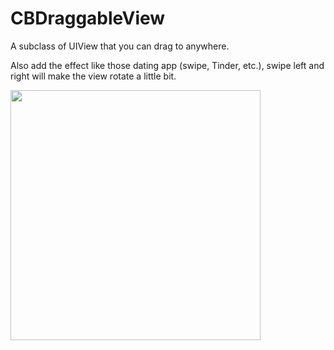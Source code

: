 CBDraggableView
===============

A subclass of UIView that you can drag to anywhere. 

Also add the effect like those dating app (swipe, Tinder, etc.), swipe left and right will make the view rotate a little bit.

<img width=400 src="https://s3.amazonaws.com/suyu.test/CBDraggableView.gif"/>
